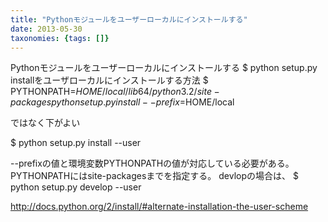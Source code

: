 ```yaml
---
title: "Pythonモジュールをユーザーローカルにインストールする"
date: 2013-05-30
taxonomies: {tags: []}
---
```


Pythonモジュールをユーザーローカルにインストールする
$ python setup.py installをユーザローカルにインストールする方法
$ PYTHONPATH=$HOME/local/lib64/python3.2/site-packages python setup.py install --prefix=$HOME/local

ではなく下がよい

$ python setup.py install --user

--prefixの値と環境変数PYTHONPATHの値が対応している必要がある。
PYTHONPATHにはsite-packagesまでを指定する。
devlopの場合は、
$ python setup.py develop --user


http://docs.python.org/2/install/#alternate-installation-the-user-scheme

